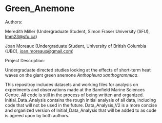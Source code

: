 # Green_Anemone

Authors: 

Meredith Miller (Undergraduate Student, Simon Fraser University (SFU), lmm23@sfu.ca)

Joan Moreaux (Undergraduate Student, University of British Columbia (UBC), joan.moreaux@gmail.com)

Project Description:

Undergraduate directed studies looking at the effects of short-term heat waves on the giant green anemone *Anthopleura xanthogrammica*. 

This repositroy includes datasets and working files for analysis on experiments and observations made at the Bamfield Marine Sciences Centre. All code is still in the process of being written and organized. Initial_Data_Analysis contains the rough initial analysis of all data, including code that will not be used in the future. Data_Analysis_V2 is a more concise and organized version of Initial_Data_Analysis that will be added to as code is agreed upon by both authors. 
